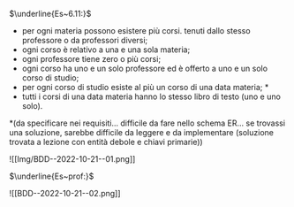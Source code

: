 $\underline{Es~6.11:}$

- per ogni materia possono esistere più corsi. tenuti dallo stesso professore o da professori diversi;
- ogni corso è relativo a una e una sola materia;
- ogni professore tiene zero o più corsi;
- ogni corso ha uno e un solo professore ed è offerto a uno e un solo corso di studio;
- per ogni corso di studio esiste al più un corso di una data materia; $*$
- tutti i corsi di una data materia hanno lo stesso libro di testo (uno e uno solo).

$*$(da specificare nei requisiti... difficile da fare nello schema ER... se trovassi una soluzione, sarebbe difficile da leggere e da implementare (soluzione trovata a lezione con entità debole e chiavi primarie))

![[Img/BDD--2022-10-21--01.png]]

$\underline{Es~prof:}$

![[BDD--2022-10-21--02.png]]